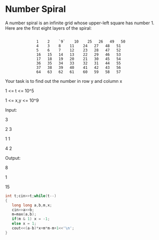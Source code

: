 # Number Spiral

A number spiral is an infinite grid whose upper-left square has number 1. Here are the first eight layers of the spiral:
```

              1    2    `9`    10    25   26   49   50
              4    3    8    11    24   27   48   51
              5    6    7    12    23   28   47   52
              16   15   14   13    22   29   46   53
              17   18   19   20    21   30   45   54
              36   35   34   33    32   31   44   55
              37   38   39   40    41   42   43   56
              64   63   62   61    60   59   58   57
```
Your task is to find out the number in row y and column x

1 <= t <= 10^5

1 <= x,y <= 10^9

Input:

3
  
2 3
  
1 1
  
4 2

Output:

8
  
1
  
15

```cpp
int t;cin>>t;while(t--)
{
   long long a,b,m,x;
   cin>>a>>b;
   m=max(a,b);
   if(m & 1) x = -1;
   else x = 1;
   cout<<(a-b)*x+m*m-m+1<<'\n';
}
```
